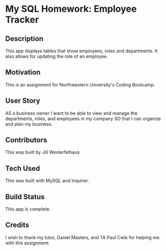 # My SQL Homework:  Employee Tracker

## Description

This app displays tables that show employees, roles and departments.  It also allows for updating the role of an employee.

## Motivation

This is an assignment for Northwestern University's Coding Bootcamp.

## User Story

AS a business owner
I want to be able to view and manage the departments, roles, and employees in my company
SO that I can organize and plan my business.

## Contributors

This was built by Jill Westerfelhaus.

## Tech Used

This was built with MySQL and Inquirer.

## Build Status

This app is complete.



## Credits

I wish to thank my tutor, Daniel Masters, and TA Paul Cwik for helping me with this assignment. 